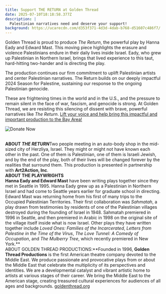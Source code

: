 ```yaml
---
title: Support THE RETURN at Golden Thread
date: 2025-07-10T18:18:58.377Z
description: |
  Palestinian narratives need and deserve your support! 
background: https://ucarecdn.com/d353f371-4d3d-4dab-b768-d51607c486f7/
---
```

Golden Thread is proud to produce *The Return*, the powerful play by Hanna Eady and Edward Mast. This moving piece highlights the erasure and violence Palestinians endure in their daily lives inside Israel. Eady, who grew up Palestinian in Northern Israel, brings that lived experience to this taut, hard-hitting two-hander and is directing the play.

The production continues our firm commitment to uplift Palestinian artists and center Palestinian narratives. The Return builds on our deeply impactful 2024 Season for Palestine, sustaining our response to the ongoing Palestinian genocide.

These are frightening times in the world and in the U.S., and the pressure to remain silent in the face of war, fascism, and genocide is strong. At Golden Thread, we are resisting this silencing of dissent with brave, powerful narratives like *The Return*. [Lift your voice and help bring this impactful and important production to the Bay Area!](https://goldenthread.my.salesforce-sites.com/donate/?dfId=a0n3Z00000tn4RsQAI)

![Donate Now](https://ucarecdn.com/0e2d5f3f-12bc-4e98-a27d-925a45bffbfd/)

**\
ABOUT *THE RETURN***Two people meeting in an auto-body shop in the mid-sized city of Herzliya, Israel. They might or might not have known each other in the past. One of them is Palestinian, one of them is Israeli Jewish, and by the end of the play, both of their lives will be changed forever by the realities that surround them. This production is presented in partnership with **Art2Action, Inc**.**\
ABOUT THE PLAYWRIGHTS\
Hanna Eady and Edward Mast** have been writing plays together since they met in Seattle in 1995. Hanna Eady grew up as a Palestinian in Northern Israel and had come to Seattle years earlier for graduate school in directing. Edward Mast was returning home from his first of many trips to the Occupied Palestinian Territories. Their first collaboration was *Sahmatah*, a play drawn from testimonies by residents of one of the Palestinian villages destroyed during the founding of Israel in 1948. Sahmatah premiered in 1996 in Seattle, and then premiered in Arabic in 1998 on the original site of the village itself inside what is now Israel. Other plays they have written together include *Loved Ones: Families of the Incarcerated*, *Letters from Palestine in the Time of the Virus*, *The Love Tunnel: A Comedy of Occupation*, and *The Mulberry Tree*, which recently premiered in New York.**\
ABOUT GOLDEN THREAD PRODUCTIONS:**Founded in 1996, **Golden Thread Productions** is the first American theatre company devoted to the Middle East. We produce passionate and provocative plays from or about the Middle East that celebrate the multiplicity of its perspectives and identities. We are a developmental catalyst and vibrant artistic home to artists at various stages of their career. We bring the Middle East to the American stage, creating treasured cultural experiences for audiences of all ages and backgrounds. [goldenthread.org](http://goldenthread.org)